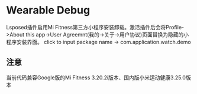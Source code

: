 # Wearable Debug

Lsposed插件启用Mi Fitness第三方小程序安装卸载。激活插件后会将Profile->About this app->User Agreemnt(我的->关于->用户协议)页面替换为隐藏的小程序安装界面。
click to input package name -> com.application.watch.demo

## 注意

当前代码兼容Google版的Mi Fitness 3.20.2i版本、国内版小米运动健康3.25.0版本
